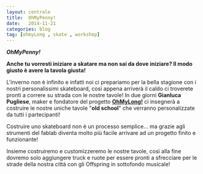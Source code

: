```yaml
---
layout: centrale
title:  OhMyPenny!
date:   2014-11-21
categories: blog
tag: [ohmyLong , skate , workshop]
---
```

***OhMyPenny!***

**Anche tu vorresti iniziare a skatare ma non sai da dove iniziare?
Il modo giusto è avere la tavola giusta!**

L'inverno non è infinito e infatti noi ci prepariamo per la bella stagione con i nostri personalissimi skateboard, così appena arriverà il caldo ci troverete pronti a correre su strada con le nostre tavole! In due giorni **Gianluca Pugliese**, maker e fondatore del progetto [**OhMyLong!**](http://ohmylong.tk/) ci insegnerà a costruire le nostre uniche tavole "**old school**" che verranno personalizzate da tutti i partecipanti!

Costruire uno skateboard non è un processo semplice… ma grazie agli strumenti del fablab diventa molto più facile arrivare ad un progetto finito e funzionante!

Insieme costruiremo e customizzeremo le nostre tavole, così alla fine dovremo solo aggiungere truck e ruote per essere pronti a sfrecciare per le strade della nostra città con gli Offspring in sottofondo musicale!
